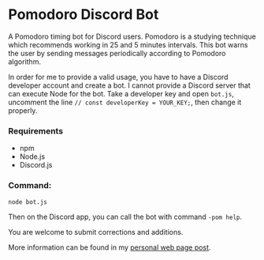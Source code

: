 # Pomodoro Discord Bot

A Pomodoro timing bot for Discord users. Pomodoro is a studying technique which recommends working in 25 and 5 minutes intervals. This bot warns the user by sending messages periodically according to Pomodoro algorithm.

In order for me to provide a valid usage, you have to have a Discord developer account and create a bot. I cannot provide a Discord server that can execute Node for the bot. Take a developer key and open `bot.js`, uncomment the line `// const developerKey = YOUR_KEY;`, then change it properly.

### Requirements

- npm
- Node.js
- Discord.js

### Command:

```
node bot.js
```

Then on the Discord app, you can call the bot with command `-pom help`.

You are welcome to submit corrections and additions.

More information can be found in my [personal web page post](https://cademirci.com/a-discord-bot-and-javascript-timing-events).
